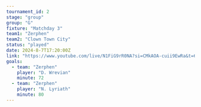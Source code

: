 ```yaml
---
tournament_id: 2
stage: "group"
group: "G"
fixture: "Matchday 3"
team1: "Zerphen"
team2: "Clown Town City"
status: "played"
date: 2024-8-7T17:20:00Z
link: "https://www.youtube.com/live/N1FiG9rR0NA?si=CMkAOA-cuii9EwRa&t=6137"
goals:
  - team: "Zerphen"
    player: "D. Wrevian"
    minute: 72
  - team: "Zerphen"
    player: "N. Lyriath"
    minute: 80
---
```

